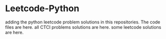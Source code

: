 # Leetcode-Python
adding the python leetcode problem solutions in this repositories. 
The code files are here.
all CTCI problems solutions are here.
some leetcode solutions are here.

























































































































































































































































































































































































































































































































































































































































































































































































































































































































































































































































































































































































